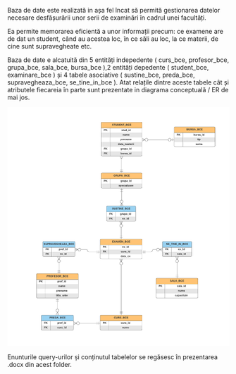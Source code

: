 <p>Baza de date este realizată in așa fel încat să permită gestionarea datelor necesare desfășurării unor serii de examinări în cadrul unei facultăți.<p>
<p>Ea permite memorarea eficientă a unor informații precum: ce examene are de dat un student, când au acestea loc, în ce săli au loc, la ce materii, de cine sunt supravegheate etc.<p>
<p>Baza de date e alcatuită din 5 entități indepedente ( curs_bce, profesor_bce,  grupa_bce, sala_bce, bursa_bce ),2 entități depedente ( student_bce, examinare_bce )  și  4 tabele asociative ( sustine_bce, preda_bce, supravegheaza_bce, se_tine_in_bce ). Atat relațile dintre aceste tabele cât și atributele fiecareia în parte sunt prezentate in diagrama conceptuală / ER de mai jos.<p>
  
  ![diagrama ERD](https://github.com/BarbuCerbulescu/Arhiva_FMI_2019-2021/blob/main/Proiect%20BD/erd.png)
  
  <p>Enunturile query-urilor și conținutul tabelelor se regăsesc în prezentarea .docx din acest folder.<p>
